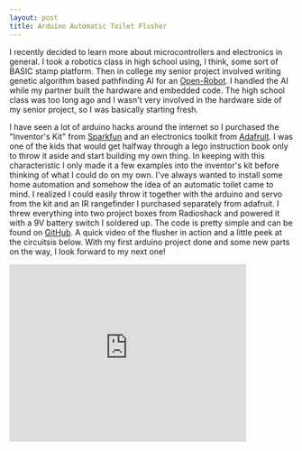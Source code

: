 ```yaml
---
layout: post
title: Arduino Automatic Toilet Flusher
---
```


I recently decided to learn more about microcontrollers and electronics in general.  I took a robotics class in high school using, I think, some sort of BASIC stamp platform.  Then in college my senior project involved writing genetic algorithm based pathfinding AI for an <a href="http://www.abotics.com/open_robot.htm">Open-Robot</a>.  I handled the AI while my partner built the hardware and embedded code.  The high school class was too long ago and I wasn't very involved in the hardware side of my senior project, so I was basically starting fresh.

I have seen a lot of arduino hacks around the internet so I purchased the "Inventor's Kit" from <a href="http://www.sparkfun.com">Sparkfun</a> and an electronics toolkit from <a href="http://www.adafruit.com">Adafruit</a>.  I was one of the kids that would get halfway through a lego instruction book only to throw it aside and start building my own thing.  In keeping with this characteristic I only made it a few examples into the inventor's kit before thinking of what I could do on my own.  I've always wanted to install some home automation and somehow the idea of an automatic toilet came to mind.  I realized I could easily throw it together with the arduino and servo from the kit and an IR rangefinder I purchased separately from adafruit.  I threw everything into two project boxes from Radioshack and powered it with a 9V battery switch I soldered up.  The code is pretty simple and can be found on <a href="https://github.com/ryanmcgreevy/Arduino-Automatic-Toilet-Flusher">GitHub</a>.  A quick video of the flusher in action and a little peek at the circuitsis below.  With my first arduino project done and some new parts on the way, I look forward to my next one!
<iframe width="420" height="315" src="http://www.youtube.com/embed/4k899QWsJwI" frameborder="0" allowfullscreen></iframe>
